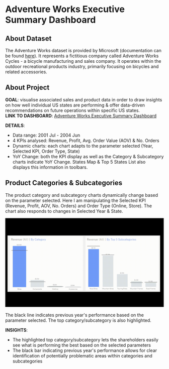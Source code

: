# Adventure Works Executive Summary Dashboard

## About Dataset

The Adventure Works dataset is provided by Microsoft (documentation can be found [here](https://dataedo.com/samples/html/AdventureWorks/doc/AdventureWorks_2/home.html)). It represents a fictitious company called Adventure Works Cycles - a bicycle manufacturing and sales company. It operates within the outdoor recreational products industry, primarily focusing on bicycles and related accessories.

## About Project

**GOAL**: visualise associated sales and product data in order to draw insights on how well individual US states are performing & offer data-driven recommendations on future operations within specific US states.  
**LINK TO DASHBOARD**: [Adventure Works Executive Summary Dashboard](https://public.tableau.com/shared/3K29Q2YM5?:display_count=n&:origin=viz_share_link)

**DETAILS**:
  - Data range: 2001 Jul - 2004 Jun
  - 4 KPIs analysed: Revenue, Profit, Avg. Order Value (AOV) & No. Orders
  - Dynamic charts: each chart adapts to the parameter selected (Year, Selected KPI, Order Type, State)
  - YoY Change: both the KPI display as well as the Category & Subcategory charts indicate YoY Change. States Map & Top 5 States List also displays this information in toolbars.

## Product Categories & Subcategories

The product category and subcategory charts dynamically change based on the parameter selected. Here I am manipulating the Selected KPI (Revenue, Profit, AOV, No. Orders) and Order Type (Online, Store). The chart also responds to changes in Selected Year & State.

![Interactive Product Category & Subcategory Charts](https://github.com/gircyte/AW-Executive-Dashboard/blob/main/Dynamic%20Product%20Categories%20and%20Subcategories.gif?raw=true)

The black line indicates previous year's performance based on the parameter selected. The top category/subcategory is also highlighted.

**INSIGHTS**:
  - The highlighted top category/subcategory lets the shareholders easily see what is performing the best based on the selected parameters
  - The black bar indicating previous year's performance allows for clear identification of potentially problematic areas within categories and subcategories
